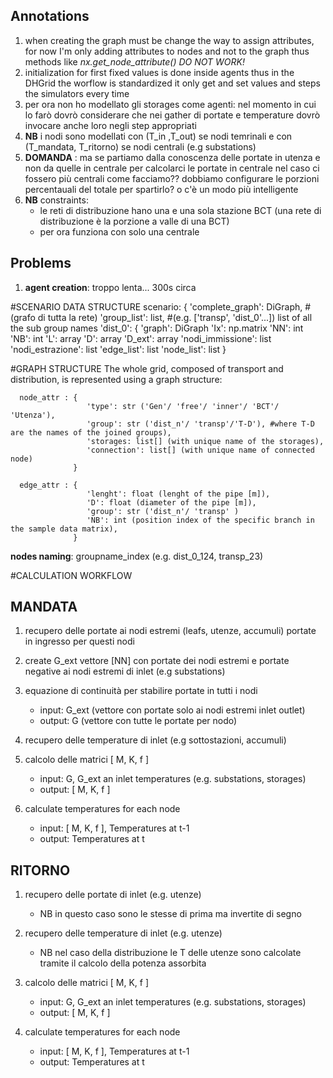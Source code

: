 ## Annotations
1. when creating the graph must be change the way to assign attributes, for now I'm only adding attributes to nodes and not to the graph thus methods like *nx.get_node_attribute() DO NOT WORK!*
2. initialization for first fixed values is done inside agents thus in the DHGrid the worflow is standardized it only get and set values and steps the simulators every time
3. per ora non ho modellato gli storages come agenti: nel momento in cui lo farò dovrò considerare che nei gather di portate e temperature dovrò invocare anche loro negli step appropriati
4. **NB** i nodi sono modellati con (T_in ,T_out) se nodi temrinali e con (T_mandata, T_ritorno) se nodi centrali (e.g substations)
5. **DOMANDA** : ma se partiamo dalla conoscenza delle portate in utenza e non da quelle in centrale per calcolarci le portate in centrale nel caso ci fossero più centrali come facciamo?? dobbiamo configurare le porzioni percentauali del totale per spartirlo? o c'è un modo più intelligente 
6. **NB** constraints:
   - le reti di distribuzione hano una e una sola stazione BCT (una rete di distribuzione è la porzione a valle di una BCT)
   - per ora funziona con solo una centrale 

## Problems
1. **agent creation**: troppo lenta... 300s circa

#SCENARIO  DATA STRUCTURE
      scenario: {
               'complete_graph': DiGraph, #(grafo di tutta la rete)
               'group_list': list, #(e.g. ['transp', 'dist_0'...]) list of all the sub group names
               'dist_0':
                        {
                           'graph': DiGraph
                           'Ix': np.matrix
                           'NN': int
                           'NB': int
                           'L': array
                           'D': array
                           'D_ext': array
                           'nodi_immissione': list
                           'nodi_estrazione': list
                           'edge_list': list
                           'node_list': list
                        }

#GRAPH STRUCTURE
The whole grid, composed of transport and distribution, is represented using a graph structure:
   
      node_attr : { 
                     'type': str ('Gen'/ 'free'/ 'inner'/ 'BCT'/ 'Utenza'),
                     'group': str ('dist_n'/ 'transp'/'T-D'), #where T-D are the names of the joined groups),
                     'storages: list[] (with unique name of the storages),
                     'connection': list[] (with unique name of connected node)
                  }
      
      edge_attr : {
                     'lenght': float (lenght of the pipe [m]),
                     'D': float (diameter of the pipe [m]),
                     'group': str ('dist_n'/ 'transp' )
                     'NB': int (position index of the specific branch in the sample data matrix),
                  }

**nodes naming**: groupname_index (e.g. dist_0_124, transp_23)
                  


#CALCULATION WORKFLOW
## MANDATA
1. recupero delle portate ai nodi estremi (leafs, utenze, accumuli) portate in ingresso per questi nodi

2. create G_ext vettore [NN] con portate dei nodi estremi e portate negative ai nodi estremi di inlet (e.g substations)

3. equazione di continuità per stabilire portate in tutti i nodi
   * input: G_ext (vettore con portate solo ai nodi estremi inlet outlet)
   * output: G (vettore con tutte le portate per nodo)

4. recupero delle temperature di inlet (e.g sottostazioni, accumuli)

5. calcolo delle matrici [ M, K, f ]
   * input: G, G_ext an inlet temperatures (e.g. substations, storages)
   * output: [ M, K, f ]

6. calculate temperatures for each node
   * input: [ M, K, f ], Temperatures at t-1
   * output: Temperatures at t
## RITORNO

1. recupero delle portate di inlet (e.g. utenze)
   * NB in questo caso sono le stesse di prima ma invertite di segno

2. recupero delle temperature di inlet (e.g. utenze)
   * NB nel caso della distribuzione le T delle utenze sono calcolate tramite il calcolo della potenza assorbita

3. calcolo delle matrici [ M, K, f ]
   * input: G, G_ext an inlet temperatures (e.g. substations, storages)
   * output: [ M, K, f ]

4. calculate temperatures for each node
   * input: [ M, K, f ], Temperatures at t-1
   * output: Temperatures at t   
   

